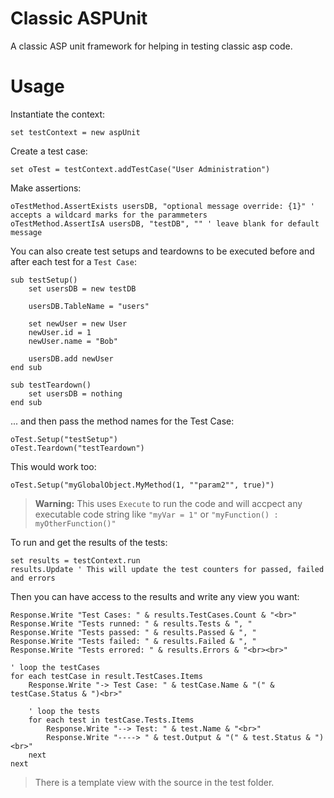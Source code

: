 Classic ASPUnit
===============

A classic ASP unit framework for helping in testing classic asp code.

# Usage
<!-- languages: vbscript -->
	
Instantiate the context:

    set testContext = new aspUnit
	
Create a test case:

	set oTest = testContext.addTestCase("User Administration")

Make assertions:

	oTestMethod.AssertExists usersDB, "optional message override: {1}" ' accepts a wildcard marks for the parammeters
	oTestMethod.AssertIsA usersDB, "testDB", "" ' leave blank for default message

You can also create test setups and teardowns to be executed before and after each test for a `Test Case`:

	sub testSetup()
		set usersDB = new testDB

		usersDB.TableName = "users"
		
		set newUser = new User
		newUser.id = 1
		newUser.name = "Bob"
		
		usersDB.add newUser
	end sub

	sub testTeardown()
		set usersDB = nothing
	end sub
	
... and then pass the method names for the Test Case:

	oTest.Setup("testSetup")
	oTest.Teardown("testTeardown")
	
This would work too:

	oTest.Setup("myGlobalObject.MyMethod(1, ""param2"", true)")
	
> **Warning:** This uses `Execute` to run the code and will accpect any executable code string like `"myVar = 1"` or `"myFunction() : myOtherFunction()"`


To run and get the results of the tests:

	set results = testContext.run
	results.Update ' This will update the test counters for passed, failed and errors

Then you can have access to the results and write any view you want:

	Response.Write "Test Cases: " & results.TestCases.Count & "<br>"
	Response.Write "Tests runned: " & results.Tests & ", "
	Response.Write "Tests passed: " & results.Passed & ", "
	Response.Write "Tests failed: " & results.Failed & ", "
	Response.Write "Tests errored: " & results.Errors & "<br><br>"

	' loop the testCases
	for each testCase in result.TestCases.Items
		Response.Write "-> Test Case: " & testCase.Name & "(" & testCase.Status & ")<br>"
		
		' loop the tests
		for each test in testCase.Tests.Items
			Response.Write "--> Test: " & test.Name & "<br>"
			Response.Write "----> " & test.Output & "(" & test.Status & ")<br>"
		next
	next
	
>There is a template view with the source in the test folder.